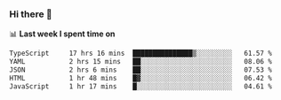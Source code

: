 ### Hi there 👋

<!--
**DBvc/DBvc** is a ✨ _special_ ✨ repository because its `README.md` (this file) appears on your GitHub profile.

Here are some ideas to get you started:

- 🔭 I’m currently working on ...
- 🌱 I’m currently learning ...
- 👯 I’m looking to collaborate on ...
- 🤔 I’m looking for help with ...
- 💬 Ask me about ...
- 📫 How to reach me: ...
- 😄 Pronouns: ...
- ⚡ Fun fact: ...
-->

📊 **Last week I spent time on**
<!--START_SECTION:waka-->

```txt
TypeScript     17 hrs 16 mins  ███████████████▒░░░░░░░░░   61.57 %
YAML           2 hrs 15 mins   ██░░░░░░░░░░░░░░░░░░░░░░░   08.06 %
JSON           2 hrs 6 mins    ██░░░░░░░░░░░░░░░░░░░░░░░   07.53 %
HTML           1 hr 48 mins    █▓░░░░░░░░░░░░░░░░░░░░░░░   06.42 %
JavaScript     1 hr 17 mins    █░░░░░░░░░░░░░░░░░░░░░░░░   04.61 %
```

<!--END_SECTION:waka-->
